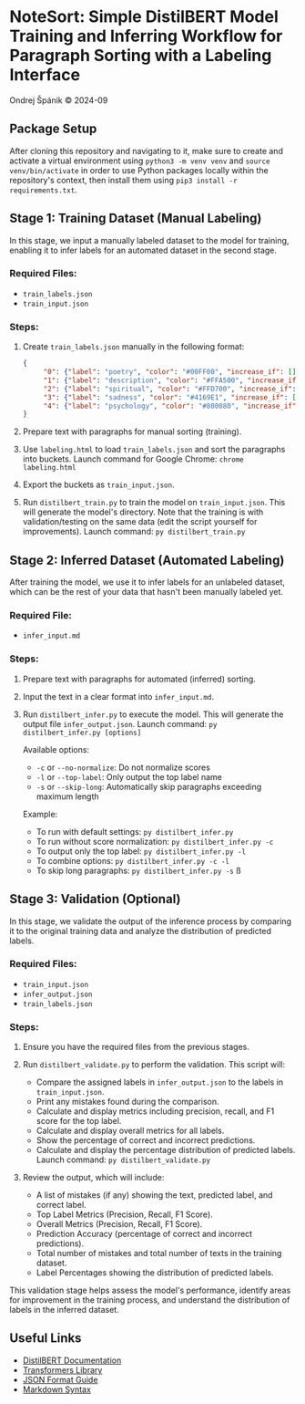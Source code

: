 # NoteSort: Simple DistilBERT Model Training and Inferring Workflow for Paragraph Sorting with a Labeling Interface

Ondrej Špánik &copy; 2024-09

## Package Setup

After cloning this repository and navigating to it, make sure to create and activate a virtual environment using `python3 -m venv venv` and `source venv/bin/activate` in order to use Python packages locally within the repository's context, then install them using `pip3 install -r requirements.txt`.

## Stage 1: Training Dataset (Manual Labeling)

In this stage, we input a manually labeled dataset to the model for training, enabling it to infer labels for an automated dataset in the second stage.

### Required Files:
- `train_labels.json`
- `train_input.json`

### Steps:

1. Create `train_labels.json` manually in the following format:
   ```json
   {
        "0": {"label": "poetry", "color": "#00FF00", "increase_if": [], "decrease_if": [], "must_have": []},
        "1": {"label": "description", "color": "#FFA500", "increase_if": [], "decrease_if": [], "must_have": []},
        "2": {"label": "spiritual", "color": "#FFD700", "increase_if": [], "decrease_if": [], "must_have": ["god",  "jesus", "religion"]},
        "3": {"label": "sadness", "color": "#4169E1", "increase_if": [], "decrease_if": [], "must_have": []},
        "4": {"label": "psychology", "color": "#800080", "increase_if": [], "decrease_if": [], "must_have": []}
   }
   ```

2. Prepare text with paragraphs for manual sorting (training).

3. Use `labeling.html` to load `train_labels.json` and sort the paragraphs into buckets.
   Launch command for Google Chrome: `chrome labeling.html`

4. Export the buckets as `train_input.json`.

5. Run `distilbert_train.py` to train the model on `train_input.json`. This will generate the model's directory. Note that the training is with validation/testing on the same data (edit the script yourself for improvements).
   Launch command: `py distilbert_train.py`

## Stage 2: Inferred Dataset (Automated Labeling)

After training the model, we use it to infer labels for an unlabeled dataset, which can be the rest of your data that hasn't been manually labeled yet.

### Required File:
- `infer_input.md`

### Steps:

1. Prepare text with paragraphs for automated (inferred) sorting.

2. Input the text in a clear format into `infer_input.md`.

3. Run `distilbert_infer.py` to execute the model. This will generate the output file `infer_output.json`.
   Launch command: `py distilbert_infer.py [options]`

   Available options:
   - `-c` or `--no-normalize`: Do not normalize scores
   - `-l` or `--top-label`: Only output the top label name
   - `-s` or `--skip-long`: Automatically skip paragraphs exceeding maximum length

   Example:
   - To run with default settings: `py distilbert_infer.py`
   - To run without score normalization: `py distilbert_infer.py -c`
   - To output only the top label: `py distilbert_infer.py -l`
   - To combine options: `py distilbert_infer.py -c -l`
   - To skip long paragraphs: `py distilbert_infer.py -s`
   ß
## Stage 3: Validation (Optional)

In this stage, we validate the output of the inference process by comparing it to the original training data and analyze the distribution of predicted labels.

### Required Files:
- `train_input.json`
- `infer_output.json`
- `train_labels.json`

### Steps:

1. Ensure you have the required files from the previous stages.

2. Run `distilbert_validate.py` to perform the validation. This script will:
   - Compare the assigned labels in `infer_output.json` to the labels in `train_input.json`.
   - Print any mistakes found during the comparison.
   - Calculate and display metrics including precision, recall, and F1 score for the top label.
   - Calculate and display overall metrics for all labels.
   - Show the percentage of correct and incorrect predictions.
   - Calculate and display the percentage distribution of predicted labels.
   Launch command: `py distilbert_validate.py`

3. Review the output, which will include:
   - A list of mistakes (if any) showing the text, predicted label, and correct label.
   - Top Label Metrics (Precision, Recall, F1 Score).
   - Overall Metrics (Precision, Recall, F1 Score).
   - Prediction Accuracy (percentage of correct and incorrect predictions).
   - Total number of mistakes and total number of texts in the training dataset.
   - Label Percentages showing the distribution of predicted labels.

This validation stage helps assess the model's performance, identify areas for improvement in the training process, and understand the distribution of labels in the inferred dataset.

## Useful Links

- [DistilBERT Documentation](https://huggingface.co/docs/transformers/model_doc/distilbert)
- [Transformers Library](https://huggingface.co/transformers/)
- [JSON Format Guide](https://www.json.org/json-en.html)
- [Markdown Syntax](https://www.markdownguide.org/basic-syntax/)
